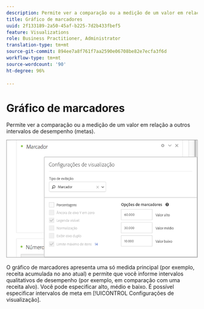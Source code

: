 ```yaml
---
description: Permite ver a comparação ou a medição de um valor em relação a outros intervalos de desempenho (metas).
title: Gráfico de marcadores
uuid: 2f133189-2a50-45af-b225-7d2b433fbef5
feature: Visualizations
role: Business Practitioner, Administrator
translation-type: tm+mt
source-git-commit: 894ee7a8f761f7aa2590e06708be82e7ecfa3f6d
workflow-type: tm+mt
source-wordcount: '90'
ht-degree: 96%

---
```



# Gráfico de marcadores

Permite ver a comparação ou a medição de um valor em relação a outros intervalos de desempenho (metas).

![](assets/bullet-image.png)

O gráfico de marcadores apresenta uma só medida principal (por exemplo, receita acumulada no ano atual) e permite que você informe intervalos qualitativos de desempenho (por exemplo, em comparação com uma receita alvo). Você pode especificar alto, médio e baixo. É possível especificar intervalos de meta em [!UICONTROL Configurações de visualização].
